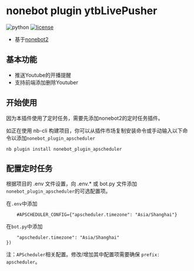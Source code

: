 # nonebot plugin ytbLivePusher
![python](https://img.shields.io/pypi/pyversions/nonebot-plugin-picsearcher)
[![license](https://img.shields.io/github/license/synodriver/nonebot_plugin_picsearcher.svg)](https://raw.githubusercontent.com/synodriver/nonebot_plugin_picsearcher/main/LICENSE)
- 基于[nonebot2](https://github.com/nonebot/nonebot2)
## 基本功能
- 推送Youtube的开播提醒
- 支持前端添加删除Youtuber
## 开始使用
因为本插件使用了定时任务，需要先添加nonebot2的定时任务插件。

如正在使用 nb-cli 构建项目，你可以从插件市场复制安装命令或手动输入以下命令以添加`nonebot_plugin_apscheduler`

```
nb plugin install nonebot_plugin_apscheduler
```
## 配置定时任务
根据项目的 .env 文件设置，向 .env.* 或 bot.py 文件添加 `nonebot_plugin_apscheduler`的可选配置项。

在`.env`中添加

```
    #APSCHEDULER_CONFIG={"apscheduler.timezone": "Asia/Shanghai"}
```

在`bot.py`中添加

```#nonebot.init(apscheduler_config={
    "apscheduler.timezone": "Asia/Shanghai"
})
```

注：`APScheduler`相关配置。修改/增加其中配置项需要确保 `prefix: apscheduler`。
